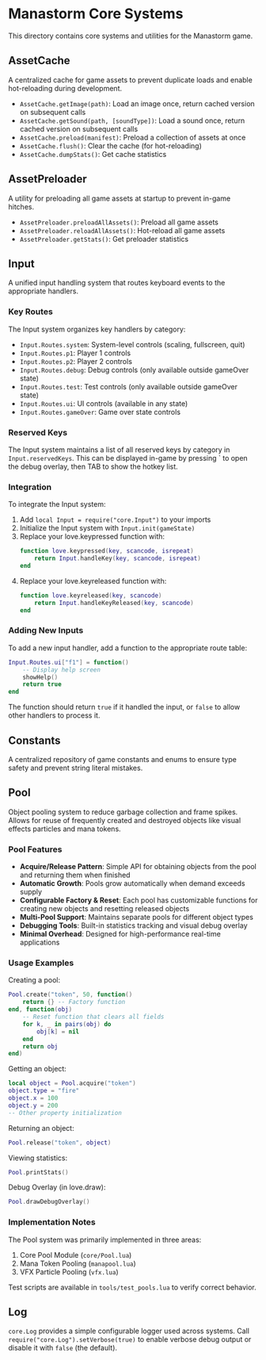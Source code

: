 # Manastorm Core Systems

This directory contains core systems and utilities for the Manastorm game.

## AssetCache

A centralized cache for game assets to prevent duplicate loads and enable hot-reloading during development.

- `AssetCache.getImage(path)`: Load an image once, return cached version on subsequent calls
- `AssetCache.getSound(path, [soundType])`: Load a sound once, return cached version on subsequent calls
- `AssetCache.preload(manifest)`: Preload a collection of assets at once
- `AssetCache.flush()`: Clear the cache (for hot-reloading)
- `AssetCache.dumpStats()`: Get cache statistics

## AssetPreloader

A utility for preloading all game assets at startup to prevent in-game hitches.

- `AssetPreloader.preloadAllAssets()`: Preload all game assets
- `AssetPreloader.reloadAllAssets()`: Hot-reload all game assets 
- `AssetPreloader.getStats()`: Get preloader statistics

## Input

A unified input handling system that routes keyboard events to the appropriate handlers.

### Key Routes

The Input system organizes key handlers by category:

- `Input.Routes.system`: System-level controls (scaling, fullscreen, quit)
- `Input.Routes.p1`: Player 1 controls
- `Input.Routes.p2`: Player 2 controls
- `Input.Routes.debug`: Debug controls (only available outside gameOver state)
- `Input.Routes.test`: Test controls (only available outside gameOver state)
- `Input.Routes.ui`: UI controls (available in any state)
- `Input.Routes.gameOver`: Game over state controls

### Reserved Keys

The Input system maintains a list of all reserved keys by category in `Input.reservedKeys`. 
This can be displayed in-game by pressing \` to open the debug overlay, then TAB to show the hotkey list.

### Integration

To integrate the Input system:

1. Add `local Input = require("core.Input")` to your imports
2. Initialize the Input system with `Input.init(gameState)` 
3. Replace your love.keypressed function with:
   ```lua
   function love.keypressed(key, scancode, isrepeat)
       return Input.handleKey(key, scancode, isrepeat)
   end
   ```
4. Replace your love.keyreleased function with:
   ```lua
   function love.keyreleased(key, scancode)
       return Input.handleKeyReleased(key, scancode)
   end
   ```

### Adding New Inputs

To add a new input handler, add a function to the appropriate route table:

```lua
Input.Routes.ui["f1"] = function()
    -- Display help screen
    showHelp()
    return true
end
```

The function should return `true` if it handled the input, or `false` to allow other handlers to process it.

## Constants

A centralized repository of game constants and enums to ensure type safety and prevent string literal mistakes.

## Pool

Object pooling system to reduce garbage collection and frame spikes. Allows for reuse of frequently created and destroyed objects like visual effects particles and mana tokens.

### Pool Features

- **Acquire/Release Pattern**: Simple API for obtaining objects from the pool and returning them when finished
- **Automatic Growth**: Pools grow automatically when demand exceeds supply
- **Configurable Factory & Reset**: Each pool has customizable functions for creating new objects and resetting released objects
- **Multi-Pool Support**: Maintains separate pools for different object types
- **Debugging Tools**: Built-in statistics tracking and visual debug overlay
- **Minimal Overhead**: Designed for high-performance real-time applications

### Usage Examples

Creating a pool:

```lua
Pool.create("token", 50, function() 
    return {} -- Factory function
end, function(obj)
    -- Reset function that clears all fields
    for k, _ in pairs(obj) do
        obj[k] = nil
    end
    return obj
end)
```

Getting an object:

```lua
local object = Pool.acquire("token")
object.type = "fire"
object.x = 100
object.y = 200
-- Other property initialization
```

Returning an object:

```lua
Pool.release("token", object)
```

Viewing statistics:

```lua
Pool.printStats()
```

Debug Overlay (in love.draw):

```lua
Pool.drawDebugOverlay()
```

### Implementation Notes

The Pool system was primarily implemented in three areas:

1. Core Pool Module (`core/Pool.lua`)
2. Mana Token Pooling (`manapool.lua`)
3. VFX Particle Pooling (`vfx.lua`)

Test scripts are available in `tools/test_pools.lua` to verify correct behavior.

## Log

`core.Log` provides a simple configurable logger used across systems. Call
`require("core.Log").setVerbose(true)` to enable verbose debug output or disable
it with `false` (the default).
